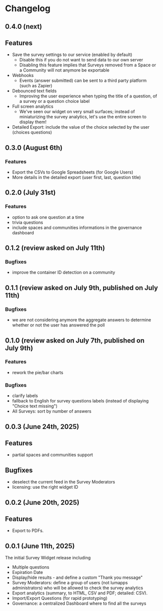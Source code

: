 # Changelog

## 0.4.0 (next)

## Features

- Save the survey settings to our service (enabled by default)
  - Disable this if you do not want to send data to our own server
  - Disabling this feature implies that Surveys removed from a Space or a Community will not anymore be exportable
- Webhooks
  - Events (answer submitted) can be sent to a third party platform (such as Zapier)
- Debounced text fields
  - Improving the user experience when typing the title of a question, of a survey or a question choice label
- Full screen analytics
  - We've seen our widget on very small surfaces; instead of miniaturizing the survey analytics, let's use the entire screen to display them!
- Detailed Export: include the value of the choice selected by the user (choices questions)

## 0.3.0 (August 6th)

### Features

- Export the CSVs to Google Spreadsheets (for Google Users)
- More details in the detailed export (user first, last, question title)

## 0.2.0 (July 31st)

### Features

- option to ask one question at a time
- trivia questions
- include spaces and communities informations in the governance dashboard

## 0.1.2 (review asked on July 11th)

### Bugfixes

- improve the container ID detection on a community

## 0.1.1 (review asked on July 9th, published on July 11th)

### Bugfixes

- we are not considering anymore the aggregate answers to determine whether or not the user has answered the poll

## 0.1.0 (review asked on July 7th, published on July 9th)

### Features

- rework the pie/bar charts

### Bugfixes

- clarify labels
- fallback to English for survey questions labels (instead of displaying "Choice text missing")
- All Surveys: sort by number of answers

## 0.0.3 (June 24th, 2025)

## Features

- partial spaces and communities support

## Bugfixes

- deselect the current feed in the Survey Moderators
- licensing: use the right widget ID

## 0.0.2 (June 20th, 2025)

## Features

- Export to PDFs.

## 0.0.1 (June 11th, 2025)

The initial Survey Widget release including

- Multiple questions
- Expiration Date
- Display/hide results - and define a custom "Thank you message"
- Survey Moderators: define a group of users (not lumapps administrators) who will be allowed to check the survey analytics
- Export analytics (summary, to HTML, CSV and PDF; detailed: CSV).
- Import/Export Questions (for rapid prototyping)
- Governance: a centralized Dashboard where to find all the surveys

